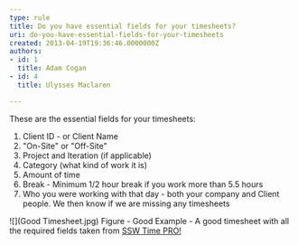 ```yaml
---
type: rule
title: Do you have essential fields for your timesheets?
uri: do-you-have-essential-fields-for-your-timesheets
created: 2013-04-19T19:36:46.0000000Z
authors:
- id: 1
  title: Adam Cogan
- id: 4
  title: Ulysses Maclaren

---
```


​These are the essential fields for your timesheets:

1. Client ID - or Client Name
2. "On-Site" or "Off-Site"
3. Project and Iteration (if applicable)
4. Category (what kind of work it is)
5. Amount of time
6. Break - Minimum 1/2 hour break if you work more than 5.5 hours
7. Who you were working with that day - both your company and Client people. We then know if we are missing any timesheets





![](Good Timesheet.jpg)
Figure - Good Example - A good timesheet with all the required fields taken from [SSW Time PRO!](http://www.ssw.com.au/ssw/TimePRONET/)
